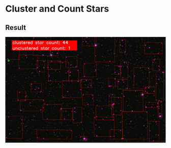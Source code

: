 # Cluster and Count Stars

## Result
![](https://github.com/madenburak/cluster_and_count_stars/blob/main/cluster_and_count_stars/Resources/star5.jpg) 
